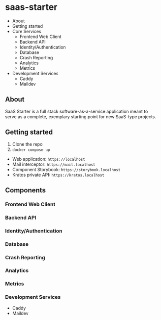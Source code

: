 # saas-starter

- About
- Getting started
- Core Services
  - Frontend Web Client
  - Backend API
  - Identity/Authentication
  - Database
  - Crash Reporting
  - Analytics
  - Metrics
- Development Services
  - Caddy
  - Maildev

## About

SaaS Starter is a full stack software-as-a-service application meant to serve as a complete, exemplary starting point for new SaaS-type projects.

## Getting started

1. Clone the repo
2. `docker compose up`

- Web application: `https://localhost`
- Mail interceptor: `https://mail.localhost`
- Component Storybook: `https://storybook.localhost`
- Kratos private API: `https://kratos.localhost`

## Components

### Frontend Web Client

### Backend API

### Identity/Authentication

### Database

### Crash Reporting

### Analytics

### Metrics

### Development Services

- Caddy
- Maildev
